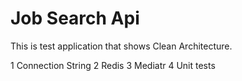 # Job Search Api

This is test application that shows Clean Architecture.

1 Connection String
2 Redis
3 Mediatr
4 Unit tests
